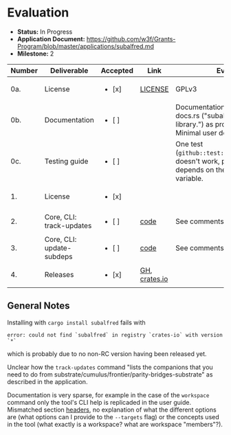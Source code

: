 # Evaluation

- **Status:** In Progress
- **Application Document:** https://github.com/w3f/Grants-Program/blob/master/applications/subalfred.md
- **Milestone:** 2

| Number | Deliverable | Accepted | Link | Evaluation Notes |
| ------ | ----------- | -------- | ---- |----------------- |
| 0a. | License | <ul><li>[x] </li></ul> | [LICENSE](https://github.com/hack-ink/subalfred/blob/main/LICENSE) | GPLv3 |
| 0b. | Documentation | <ul><li>[ ] </li></ul> || Documentation not accessible under docs.rs ("subalfred-0.9.0-rc19 is not a library.") as provided in the delivery. Minimal user documentation.
| 0c. | Testing guide | <ul><li>[ ] </li></ul> || One test (`github::test::track_update_should_work`) doesn't work, probably because it depends on the `GITHUB_TOKEN` local variable.
| 1. | License | <ul><li>[x] </li></ul> | 
| 2. | Core, CLI: track-updates | <ul><li>[ ] </li></ul> | [code](https://github.com/hack-ink/subalfred/blob/main/bin/subalfred/src/command/track_update.rs) | See comments below
| 3. | Core, CLI: update-subdeps | <ul><li>[ ] </li></ul> | [code](https://github.com/hack-ink/subalfred/blob/main/bin/subalfred/src/command/workspace/update_deps.rs) | See comments below
| 4. | Releases | <ul><li>[x] </li></ul> | [GH](https://github.com/hack-ink/subalfred/releases), [crates.io](https://crates.io/crates/subalfred)

## General Notes

Installing with `cargo install subalfred` fails with

```
error: could not find `subalfred` in registry `crates-io` with version `*`
```
which is probably due to no non-RC version having been released yet.

Unclear how the `track-updates` command "lists the companions that you need to do from substrate/cumulus/frontier/parity-bridges-substrate" as described in the application.

Documentation is very sparse, for example in the case of the `workspace` command only the tool's CLI help is replicaded in the user guide.
Mismatched section [headers](https://subalfred.hack.ink/user/cli/workspace.html#command-workspace-update-1), no explanation of what the different options are (what options can I provide to the `--targets` flag) or the concepts used in the tool (what exactly is a workspace? what are workspace "members"?).
